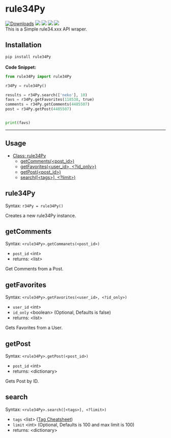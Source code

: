 # rule34Py
[![Downloads](https://pepy.tech/badge/rule34py)](https://pepy.tech/project/rule34py) ![](https://img.shields.io/pypi/format/rule34Py) [![](https://img.shields.io/pypi/v/rule34Py)](https://pypi.org/project/rule34Py/) ![](https://img.shields.io/github/license/b3yc0d3/rule34Py) ![](https://img.shields.io/github/languages/code-size/b3yc0d3/rule34Py)\
This is a Simple rule34.xxx API wraper.

## Installation
`pip install rule34Py`
\
\
**Code Snippet:**
```python
from rule34Py import rule34Py

r34Py = rule34Py()

results = r34Py.search(['neko'], 10)
favs = r34Py.getFavorites(118538, true)
comments = r34Py.getComments(4485507)
post = r34Py.getPost(4485507)


print(favs)
```

---

## Usage
- [Class: rule34Py](#rule34Py)
    - [getComments(<post_id>)](#getcomments)
    - [getFavorites(<user_id>, <?id_only>)](#getfavorites)
    - [getPost(<post_id>)](#getpost)
    - [search(\[\<tags>\], <?limit>)](#search)

## rule34Py
Syntax: `r34Py = rule34Py()`

Creates a new rule34Py instance.

## getComments
Syntax: `<rule34Py>.getCommanets(<post_id>)`
- `post_id` \<int>
- returns: \<list>

Get Comments from a Post.

## getFavorites
Syntax: `<rule34Py>.getFavorites(<user_id>, <?id_only>)`
- `user_id` \<int>
- `id_only` \<boolean> (Optional, Defaults is false)
- returns: \<list>

Gets Favorites from a User.

## getPost
Syntax: `<rule34Py>.getPost(<post_id>)`
- `post_id` \<int>
- returns: \<dictionary>

Gets Post by ID.

## search
Syntax: `<rule34Py>.search([<tags>], <?limit>)`
- `tags` \<list> ([Tag Cheatsheet](https://rule34.xxx/index.php?page=tags&s=list))
- `limit` \<int> (Optional, Defaults is 100 and max limit is 100)
- returns: \<dictionary>
